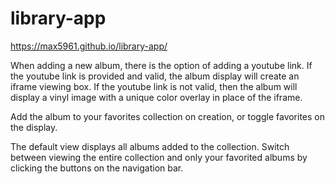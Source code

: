 # library-app
https://max5961.github.io/library-app/

When adding a new album, there is the option of adding a youtube link.  If the youtube link is provided and valid, the album display will create an iframe viewing box.  If the youtube link is not valid, then the album will display a vinyl image with a unique color overlay in place of the iframe.

Add the album to your favorites collection on creation, or toggle favorites on the display.

The default view displays all albums added to the collection.  Switch between viewing the entire collection and only your favorited albums by clicking the buttons on the navigation bar.
